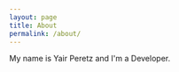 ```yaml
---
layout: page
title: About
permalink: /about/
---
```


My name is Yair Peretz and I'm a Developer.  
<br/><br/><br/><br/><br/><br/><br/><br/><br/>